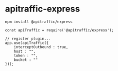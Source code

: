 # apitraffic-express

```
npm install @apitraffic/express
```

```
const apiTraffic = require('@apitraffic/express');

// register plugin...
app.use(apiTraffic({
    interceptOutbound : true,
    host : "",
    token : "",
    bucket : ""
}));
```